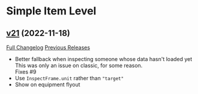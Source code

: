 # Simple Item Level

## [v21](https://github.com/kemayo/wow-simpleitemlevel/tree/v21) (2022-11-18)
[Full Changelog](https://github.com/kemayo/wow-simpleitemlevel/compare/v20...v21) [Previous Releases](https://github.com/kemayo/wow-simpleitemlevel/releases)

- Better fallback when inspecting someone whose data hasn't loaded yet  
    This was only an issue on classic, for some reason.  
    Fixes #9  
- Use `InspectFrame.unit` rather than `"target"`  
- Show on equipment flyout  
